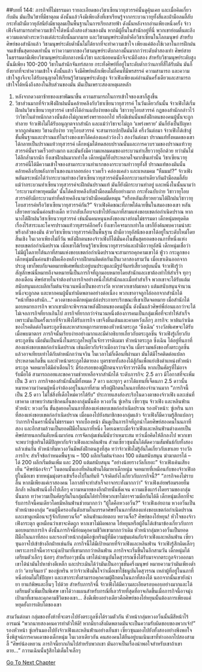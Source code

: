 ##บทที่ 144: ภารกิจที่ไม่ธรรมดา
รายละเอียดของวิชาเซียนวายุสวรรค์นั้นดูคุ้นเคย และเมื่อคิดเกี่ยวกับมัน มันเป็นวิชาที่มีธาตุลม ดังนั้นแล้วจึงมีเพียงสิ่งที่เขาเรียนรู้จากกระบวนวายุทั้งสี่และฝ่ามือลมลี้ลับ
กระทั่งฝ่ามือวายุอัสนียังมีธาตุลมเป็นพื้นฐานในการเรียกสายฟ้า ดังนั้นหลังจากอ่านเพียงหนึ่งครั้ง จ้าวเฟิงจึงสามารถทำความเข้าใจได้หนึ่งถึงสองส่วนของมัน
หากมีผู้อื่นในสำนักอยู่ที่นี่ พวกเขาย่อมตื่นตะลึง ความแตกต่างระหว่างแต่ล่ะระดับนั้นมากมาย และวิชามนุษย์ระดับต่ำคือวิชาเซียนในโลกมนุษย์
สำหรับศิษย์ของสำนักแล้ว วิชามนุษย์ระดับต่ำนั้นไม่ได้ยากที่จะทำความเข้าใจ เพียงแค่ต้องใช้เวลาในการฝึกฝนจนเข้าขั้นสุดยอดเท่านั้น
ทว่าความยากของวิชามนุษย์ระดับกลางนั้นมากกว่าระดับต่ำสองเท่า ศิษย์สายในธรรมดามีเพียงวิชามนุษย์ระดับกลางหนึ่งวิชา และน้อยคนนักจึงจะมีถึงสอง
สำหรับวิชามนุษย์ระดับสูงนั้นมีเพียง 100-200 วิชาในสำนักจันทร์สลาย กระทั่งศิษย์ที่อยู่ในระดับต่ำกว่านภาที่สี่ได้รับมัน มันก็ยังยากที่จะทำความเข้าใจ
ดังนั้นแล้ว จึงมีศิษย์หลักเพียงไม่กี่คนที่มีพรสรรค์ ความสามารถ และความเข้าใจสูงจึงจะได้รับอนุญาตให้เรียนรู้วิชามนุษย์ระดับสูง
จ้าวเฟิงเพียงแค่อ่านมันครั้งเดียวและสามารถเข้าใจได้หนึ่งถึงสองในสิบส่วนของมัน
มันเป็นเพราะสองเหตุผลหลัก
1. หลังจากดวงตาซ้ายของเขาพัฒนาขึ้น ความสามารถในการเข้าใจของเขาก็สูงขึ้น
2. วิชาส่วนมากที่จ้าวเฟิงฝึกฝนนั้นคล้ายคลึงกับวิชาเซียนวายุสวรรค์
ในวันเดียวกันนั้น จ้าวเฟิงได้เริ่มฝึกฝนวิชาเซียนวายุสวรรค์ เขายังได้อ่านฉบับง่ายของมัน วิชาวายุโอบสวรรค์
กฎของสำนักกล่าวไว้ว่าวิชาในตำหนักกลวงนั้นต้องไม่ถูกแพร่งพรายออกไป หรือมิเช่นนั้นพลังฝึกตนของคนผู้นั้นจะถูกทำลาย
จ้าวเฟิงไม่ได้รับอนุญาตจากสำนัก และแม้ว่าวิชาจะไม่ถูก ‘แพร่งพราย’ มันก็ยังเป็นปัญหาหากถูกค้นพบ วิชาฉบับง่าย วายุโอบสวรรค์ จะสามารถปกปิดมันได้
ครึ่งวันต่อมา
จ้าวเฟิงได้เข้าสู่ขั้นพื้นฐานและปราณแท้ในร่างของเขาได้คล่องแคล่วว่องไว สองวันต่อมา ปราณแท้ทั้งหมดของเขาได้กลายเป็นปราณแท้วายุสวรรค์
เด็กหนุ่มได้ทดสอบปราณนั้นและการควบรวมของปราณแท้วายุสวรรค์นั้นรวดเร็วอย่างมาก และมันยังมีความแหลมคมของกระบวนท่าเสี้ยววายุอีกด้วย ทว่ามันไม่ได้ลึกล้ำมากนัก
ยิ่งเขาฝึกฝนมากเท่าใด เด็กหนุ่มก็ยิ่งประหลาดใจมากขึ้นเท่านั้น วิชาเซียนวายุสวรรค์นี้ได้มีความเข้าใจของสามกระบวนท่าแรกของกระบวนท่าวายุทั้งสี่ ปราณแท้ของมันนั้นคล้ายคลึงกับพลังภายในของนภาลอยล่อง รวดเร็ว คล่องแคล่ว และแหลมคม
“หืมมม!?”
จ้าวเฟิงพลันตระหนักได้ว่ากระบวนท่าของวิชาเซียนวายุสวรรค์นั้นคือกระบวนท่าเดียวกันฝ่ามือลมลี้ลับ
แม้ว่ากระบวนท่าเซียนวายุสวรรค์จะฝึกฝนปราณแท้ มันก็ยังมีกระบวนท่าอยู่ และหนึ่งในนั้นนามว่า ‘กระบวนท่าพายุคมมีด’ นั้นได้คล้ายคลึงกับฝ่ามือลมลี้ลับอย่างมาก กระทั่งฉบับง่าย วิชาวายุโอบสวรรค์ยังมีกระบวนท่าที่คล้ายคลึงนามว่าฝ่ามือคมมีดหมุน
“หรือหลันเสี่ยวหยวนได้ฝึกฝนวิชาวายุโอบสวรรค์หรือวิชาเซียนวายุสวรรค์กัน?” จ้าวเฟิงคิดขณะที่ภาพได้ฉายขึ้นในสมองของเขา
หลันเสี่ยวหยวนนั้นค่อนข้างเด็ก ทว่ากลับเกือบจะเข้าไปยังนภาที่สามแห่งขอบเขตก่อกำเนิดปราณ หากนางได้ฝึกฝนวิชาเซียนวายุสวรรค์ เช่นนั้นคนหนุนหลังของนางย่อมไม่ธรรมดา
เด็กหนุ่มหยุดคิดเรื่องไร้สาระและโคจรปราณแท้วายุสรรค์อีกครั้ง ยิ่งเขาโคจรมากเท่าใด เขาก็ยิ่งค้นพบความน่าสะพรึงกลัวของมัน
ด้วยวิชาเซียนวายุสวรรค์เป็นพื้นฐาน ฝ่ามือวายุอัสนีของเขาได้อยู่ในระดับใหม่โดยสิ้นเชิง
ในเวลาเพียงไม่กี่วัน พลังฝึกตนของจ้าวเฟิงก็ได้มั่นคงในขั้นสุดยอดของนภาที่หนึ่งแห่งขอบเขตก่อกำเนิดปราณ
เมื่อเขาได้เรียนรู้วิชาเซียนวายุสวรรค์และฝ่ามือวายุอัสนี เด็กหนุ่มเชื่อว่าไม่มีผู้ใดภายใต้นภาที่สามแห่งขอบเขตก่อกำเนิดปราณจะสามารถคุกคามเขาได้
ฟู่วว
กระดูกของเด็กหนุ่มนั้นค่อนข้างฝืดเคืองหลังจากฝึกตนติดต่อกันเป็นเวลาสองสามวัน เมื่อเขาเดินออกจากประตู เขาก็พบกับจดหมายพิเศษที่แปะอยู่บนประตูและมีรูปจันทร์เสี้ยวอยู่บนนั้น
จ้าวเฟิงรู้ว่าสัญลักษณ์นี้หมายถึงจดหมายนี้เป็นภารกิจที่ถูกมอบหมายโดยสำนักและเขาต้องทำให้สำเร็จ ทุกๆ สองเดือน ศิษย์สายในจำต้องทำภารกิจอย่างหนึ่งให้สำนักและเมื่อทำสำเร็จ พวกเขาจะได้รับแต้มสนับสนุนและผลึกเริ่มต้นจำนวนหนึ่งเป็นของรางวัล หากพวกเขาล้มเหลว แต้มสนับสนุนจำนวนหนึ่งจะถูกลด และหากคนผู้นั้นทำผิดพลาดอย่างต่อเนื่อง พวกเขาอาจถูกไล่ออกจากสำนักได้
“หน้าที่ของสำนัก...”
ดวงตาของเด็กหนุ่มเปล่งประกายระริกขณะที่เขาเปิดจดหมาย
เมื่อสำนักได้มอบหมายภารกิจ พวกเขามักจะพิจารณาพลังฝึกตนของคนผู้นั้น ดังนั้นแล้วศิษย์พี่อ่อนแอกว่าจะได้ไม่เจอภารกิจที่ยากเกินไป
ภารกิจที่ยากกว่าจำนวนหนึ่งต้องการคนเป็นกลุ่มเพื่อที่จะทำให้สำเร็จ
เพราะมันเป็นครั้งแรกที่จ้าวเฟิงได้รับภารกิจ เขาจึงตื่นเต้นและคาดหวังเล็กๆ
ภารกิจ: หาต้นกำเนิดของโรคติดต่อในตระกูลซิ่งและหาสาเหตุการตายของหัวหน้าตระกูล ‘ซิ่งเฉิน’ รางวัลพิเศษจะได้รับเมื่อพบฆาตกร
ภารกิจนั้นเรียบง่ายอย่างมากและมีคำอธิบายเกี่ยวกับตระกูลซิ่น
จ้าวเฟิงรู้เกี่ยวกับตระกูลซิ่น เมื่อมันเป็นหนึ่งในตระกูลใหญ่ในจักรวรรดิเมฆา หัวหน้าตระกูล ซิ่งเฉิน ได้อยู่ที่นภาที่สองแห่งขอบเขตก่อกำเนิดปราณ เช่นเดียวกับจ้าวเมืองกว่านจวิน
เมื่อรวมพลังของทั้งตระกูลซิ่นแล้วอาจเทียบเท่าได้กับตำหนักกว่านจวิน
ในเวลาไม่กี่เดือนที่ผ่านมา มันได้มีโรคติดต่อแปลกประหลาดเกิดขึ้น และหัวหน้าตระกูลได้ตายลง บุตรชายทั้งสองได้สู้กันเพื่อแย่งชิงตำแหน่งหัวหน้าตระกูล
จดหมายได้มีคำเตือนไว้: มีร่องรอยของผู้ฝึกตนจากจักรวรรดิอื่น หากเป็นศัตรูที่ไม่อาจรับมือได้ สามารถถอยและขอความช่วยเหลือจากสำนักได้
ระดับภารกิจ: 2.5 ดาว มีโอกาสที่จะเพิ่มเป็น 3 ดาว
ภารกิจของสำนักนั้นมีทั้งหมด 7 ดาว และทุกๆ ดาวได้แทนที่เจ็ดนภา
2.5 ดาวนั้นหมายความว่าคนผู้หนึ่งจำต้องอยู่ในนภาที่สาม หรือผู้ฝึกตนในนภาที่สองจำนวนมาก
“ภารกิจนี้เป็น 2.5 ดาว ไม่ใช่สิ่งที่เด็กใหม่ควรได้รับ”
ประกายแสงส่องระริกในดวงตาของจ้าวเฟิง และเช่นที่เขาคาด เขาพบว่าสมาชิกคนอื่นของกลุ่มนั้นคือ หวงอวิ๋น ซู่เหริน เซี่ยวซุน จ้าวเฟิง และหลินฟ่าน
หัวหน้า: หวงอวิ๋น
ขั้นสุดยอดในนภาที่สองแห่งขอบเขตก่อกำเนิดปราณ
รองหัวหน้า: ซู่เหริน
นภาที่สองแห่งขอบเขตก่อกำเนิดปราณ
เมื่อมองไปยังสมาชิกของกลุ่มแล้ว จ้าวเฟิงก็มีความรู้สึกแปลกๆ ว่าภารกิจในครานี้นั้นไม่ธรรมดา จากเบื้องหน้า มันดูเป็นภารกิจที่ถูกนำโดยศิษย์สองคนในนภาที่สอง และอีกสามล้วนเป็นยอดฝีมือในนภาที่หนึ่ง โดยเฉพาะเมื่อจ้าวเฟิงและหลินฟ่านต่างเคยเป็นศิษย์สายนอกอันดับหนึ่งมาก่อน
การจัดกลุ่มเช่นนี้นับว่าเหมาะสม ทว่าเมื่อคิดให้ลึกลงไป พวกเขาจะพบว่าซู่เหรินได้มีปัญหากับจ้าวเฟิงและหลินฟ่าน ส่วนเซี่ยวซุนนั้นได้ตัดความสัมพันธ์กับทั้งสองแล้วเช่นกัน
หัวหน้าทีมหวงอวิ๋นมีพลังฝึกตนสูงที่สุด ทว่าจ้าวเฟิงไม่รู้อันใดเกี่ยวกับเขาเลย
รางวัลภารกิจ: สำเร็จข้อกำหนดพื้นฐาน – 100 ผลึกเริ่มต้นจำลอง 100 แต้มสนับสนุน ฆ่าฆาตกรได้ – ได้ 200 ผลึกเริ่มต้นเพิ่ม และ 200 แต้มสนับสนุน
“อย่างน้อยรางวัลก็เยอะ” จ้าวเฟิงเค้นเสียงเย็น
“ศิษย์น้องจ้าว”
ในตอนนั้นเองที่หลินฟ่านได้มาหาเด็กหนุ่ม
จดหมายที่เหมือนกับของจ้าวเฟิงอยู่ในมือเขา ชายหนุ่มมุ่งตรงเข้าเรื่องไปในทันที
“เจ้าคิดยังไงเกี่ยวกับภารกิจนี้?”
“ภารกิจคงไม่ราบลื่น หากมีเพียงแค่เราสองคน โอกาสที่จะทำสำเร็จอาจกระทั่งมากกว่า” จ้าวเฟิงเอ่ยพร้อมรอยยิ้มลึกล้ำ
หลินฟ่านนิ่งอึ้งไปเล็กๆ ความหมายของอีกฝ่ายนั้นชัดเจน ความแข็งแกร่งโดยรวมของกลุ่มนั้นมาก ทว่าความเป็นศัตรูกันในกลุ่มนั้นได้ทำให้พวกเขาไม่อาจรวมมือกันได้ดี
เด็กหนุ่มเลือกที่จะรับภารกิจนี้คนเดียวโดยมีหลินฟ่านช่วยมากกว่า
“ผู้ใดคือหวงอวิ๋น?” จ้าวเฟิงเอ่ยถาม
หวงอวิ๋นเป็นหัวหน้าของกลุ่ม
“คนผู้นี้ครองอันดับสามในบรรดาศิษย์ในนภาที่สองแห่งขอบเขตก่อกำเนิดปราณ และเขาดูเหมือนจะรู้จักกับหยวนจื่อ” หลินฟ่านเอ่ยตอบ
หยวนจื่อ? ศิษย์ของไฮ่หยุน!
หัวใจของจ้าวเฟิงกระตุก ดูเหมือนว่าเขาจะคิดถูก
หากเขาไม่ผิดพลาด ไฮ่หยุนหรือผู้อื่นได้เข้ามาข้องเกี่ยวกับการมอบหมายภารกิจ ดังนั้นภารกิจนี้ย่อมคุกคามชีวิตเขามากกว่าเดิม
หัวหน้ากลุ่มหวงอวิ๋นเป็นยอดฝีมือในนภาที่สอง และรองหัวหน้ากลุ่มคือซู่เหรินผู้ที่มีความขุ่นแค้นกับจ้าวเฟิงและหลินฟ่าน
เซี่ยวซุนอาจไปเข้าข้างอีกฝ่ายเช่นกัน ภารกิจนี้ได้มีเป้าหมายที่จ้าวเฟิงและหลินฟ่าน
จ้าวเฟิงรู้สึกผิดเล็กๆ เพราะภารกิจนี้ควรจะมุ่งเป้ามาที่เขามากกว่าหลินฟ่าน ภารกิจจะเริ่มขึ้นในอีกสามวัน เด็กหนุ่มได้เตรียมตัวเล็กๆ น้อยๆ
สำหรับอาวุธนั้น เขาได้นำธนูบันไดสุวรรณซึ่งได้รับมาจากตระกูลจ้าวออกมา เขาได้นำมันไปหาช่างตีเหล็ก และประเมินได้ว่ามันเป็นอาวุธชั้นครึ่งมนุษย์ หมายความว่ามันเพียงต่ำกว่า ‘ดาบจินเยว่’ ของซู่เหริน ทว่าจ้าวเฟิงมั่นใจว่าเมื่อเขาใช้ธนูบันไดสุวรรณ เหล่าผู้ที่อยู่ในนภาที่หนึ่งย่อมไม่ใช่ปัญหา และเขากระทั่งสามารถคุกคามผู้ฝึกตนในนภาที่สองได้
นอกจากนั้นเขายังนำยา ยาแก้พิษและอื่นๆ ไปด้วย สำหรับภารกิจนี้ จ้าวเฟิงได้มีความละเอียดรอบคอบอย่างมากและได้เตรียมตัวเพิ่มเป็นพิเศษ
เขาได้วางแผนสำหรับกรณีที่เลวร้ายที่สุดที่อาจเกิดขึ้นเมื่อภารกิจนี้อาจมุ่งเป้ามาที่เขาและคุกคามชีวิตของเขา...
สิ่งดีเพียงอย่างเดียวคือศิษย์ของไฮ่หยุนนั้นต้องการเพียงแค่หยุดยั้งการเติบโตของเขา

สามวันต่อมา
กลุ่มของทั้งห้าที่จะตรงไปยังตระกูลซิ่งได้รวมตัวกัน หัวหน้ากลุ่มหวงอวิ๋นนั้นมีสีหน้าไร้อารมณ์
“พวกนายสองคนควรทำตัวให้ดี! หากมีบางสิ่งผิดพลาดมันจะเป็นความรับผิดชอบของพวกเจ้า!” รองหัวหน้า ซู่เหรินมองไปยังจ้าวเฟิงและหลินฟ่านอย่างเย็นชา
เซี่ยวซุนมองไปยังทั้งสองอย่างพึงพอใจ ซึ่งพิสูจน์การคาดเดาของเด็กหนุ่ม ในเวลาเดียวกัน คนสองคนได้ยืนอยู่บนเนินเขาที่ห่างออกไปสองสามลี้
“ศิษย์น้องหยวน ภารกิจนี้ยากเกินไปสำหรับพวกเขา มันอาจเป็นเรื่องน่าพอใจสำหรับเขาถ้าเขาตาย...” กวานเฉินนั้นรู้สึกไม่เต็มใจเล็กๆ


[Go To Next Chapter]( ./145.md)